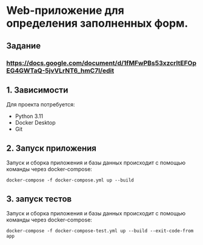 # Web-приложение для определения заполненных форм.

## Задание
### https://docs.google.com/document/d/1fMFwPBs53xzcrltEFOpEG4GWTaQ-5jvVLrNT6_hmC7I/edit

## 1. Зависимости
Для проекта потребуется:
- Python 3.11
- Docker Desktop
- Git

## 2. Запуск приложения
Запуск и сборка приложения и базы данных происходит с помощью команды через docker-compose:
```shell
docker-compose -f docker-compose.yml up --build 
```
## 3. запуск тестов
Запуск и сборка приложения и базы данных происходит с помощью команды через docker-compose:
```shell
docker-compose -f docker-compose-test.yml up --build --exit-code-from app
```
